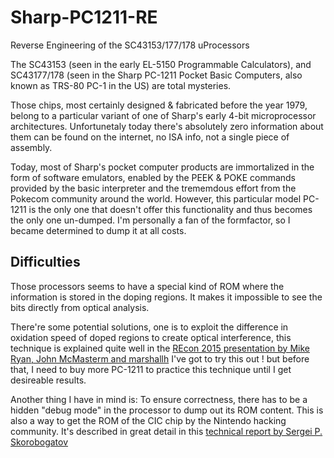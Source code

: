 # Sharp-PC1211-RE
Reverse Engineering of the SC43153/177/178 uProcessors

The SC43153 (seen in the early EL-5150 Programmable Calculators), and SC43177/178 (seen in the Sharp PC-1211 Pocket Basic Computers, also known as TRS-80 PC-1 in the US) are total mysteries. 

Those chips, most certainly designed & fabricated before the year 1979, belong to a particular variant of one of Sharp's early 4-bit microprocessor architectures. Unfortunetaly today there's absolutely zero information about them can be found on the internet, no ISA info, not a single piece of assembly.

Today, most of Sharp's pocket computer products are immortalized in the form of software emulators, enabled by the PEEK & POKE commands provided by the basic interpreter and the trememdous effort from the Pokecom community around the world. However, this particular model PC-1211 is the only one that doesn't offer this functionality and thus becomes the only one un-dumped. I'm personally a fan of the formfactor, so I became determined to dump it at all costs.

## Difficulties

Those processors seems to have a special kind of ROM where the information is stored in the doping regions. It makes it impossible to see the bits directly from optical analysis.

There're some potential solutions, one is to exploit the difference in oxidation speed of doped regions to create optical interference, this technique is explained quite well in the [REcon 2015 presentation by Mike Ryan, John McMasterm and marshallh](https://recon.cx/2015/slides/recon2015-19-mike-ryan-john-mcmaster-marshallh-Reversing-the-Nintendo-64-CIC.pdf)
 I've got to try this out ! but before that, I need to buy more PC-1211 to practice this technique until I get desireable results.

Another thing I have in mind is: To ensure correctness, there has to be a hidden "debug mode" in the processor to dump out its ROM content. This is also a way to get the ROM of the CIC chip by the Nintendo hacking community. It's described in great detail in this [technical report by Sergei P. Skorobogatov](https://www.cl.cam.ac.uk/techreports/UCAM-CL-TR-630.pdf)

